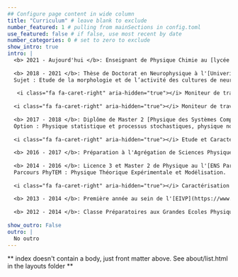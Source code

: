 ```yaml
---
## Configure page content in wide column
title: "Curriculum" # leave blank to exclude
number_featured: 1 # pulling from mainSections in config.toml
use_featured: false # if false, use most recent by date
number_categories: 0 # set to zero to exclude
show_intro: true
intro: |
  <b> 2021 - Aujourd'hui </b>: Enseignant de Physique Chimie au [lycée de Coulommiers](https://www.campus-coulommiers.eu/).
  
  <b> 2018 - 2021 </b>: Thèse de Doctorat en Neurophysique à l'[Univerité de Paris](https://u-paris.fr/en/). 
  Sujet : Etude de la morphologie et de l’activité des cultures de neurones en développement par des simulations numérique et de l’imagerie de cultures cellulaire.
  
   <i class="fa fa-caret-right" aria-hidden="true"></i> Moniteur de travaux dirigé en première années des [études de santé](https://u-paris.fr/sante/pass-parcours-dacces-specifique-sante/) à l'Université de Paris.
   
  <i class="fa fa-caret-right" aria-hidden="true"></i> Moniteur de travaux pratiques numériques en première année de l'[ESPCI](https://www.espci.psl.eu/en/)
  
  <b> 2017 - 2018 </b>: Diplôme de Master 2 [Physique des Systèmes Complexes](https://physics-complex-systems.fr/). 
  Option : Physique statistique et processus stochastiques, physique non linéaire, systèmes hors equilibre et mathématiques.
  
  <i class="fa fa-caret-right" aria-hidden="true"></i> Etude et Caractérisation des bursts épileptique de culture de neurones au sein du laboratoire [Matière et Systèmes Complexes](http://www.msc.univ-paris-diderot.fr/) 
  
  <b> 2016 - 2017 </b>: Préparation à l'Agrégation de Sciences Physiques à l'[ENS Paris-Saclay](https://ens-paris-saclay.fr/) (anciennement ENS Cachan) Obtenu, classé 47.
  
  <b> 2014 - 2016 </b>: Licence 3 et Master 2 de Physique au l'[ENS Paris-Saclay](https://ens-paris-saclay.fr/) (anciennement ENS Cachan).
  Parcours PhyTEM : Physique Théorique Expérimentale et Modélisation.
  
  <i class="fa fa-caret-right" aria-hidden="true"></i> Caractérisation de surface d'oxyde de cuivre au sein de la [PUCC](https://www.uc.cl/), à Santiago du Chili. 
  
  <b> 2013 - 2014 </b>: Première année au sein de l'[EIVP](https://www.eivp-paris.fr/), école spécialisé en génie urbain
  
  <b> 2012 - 2014 </b>: Classe Préparatoires aux Grandes Ecoles Physique-Chimie au [lycée Massena](http://www.lycee-massena.fr/)
  
show_outro: False
outro: |
  No outro
---
```


** index doesn't contain a body, just front matter above.
See about/list.html in the layouts folder **